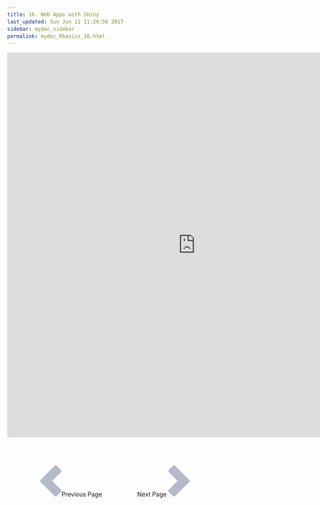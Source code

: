 ```yaml
---
title: 16. Web Apps with Shiny
last_updated: Sun Jun 11 11:29:56 2017
sidebar: mydoc_sidebar
permalink: mydoc_Rbasics_16.html
---
```


<iframe src="https://tgirke.shinyapps.io/diamonds/" style="border: none; width: 880px; height: 900px"></iframe>

<br><br><center><a href="mydoc_Rbasics_15.html"><img src="images/left_arrow.png" alt="Previous page."></a>Previous Page &nbsp; &nbsp; &nbsp; &nbsp; &nbsp; &nbsp; &nbsp; &nbsp; &nbsp; &nbsp; Next Page
<a href="mydoc_Rbasics_17.html"><img src="images/right_arrow.png" alt="Next page."></a></center>
